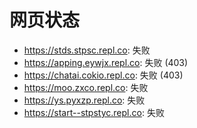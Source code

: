 # 网页状态
- https://stds.stpsc.repl.co: 失败
- https://apping.eywjx.repl.co: 失败 (403)
- https://chatai.cokio.repl.co: 失败 (403)
- https://moo.zxco.repl.co: 失败
- https://ys.pyxzp.repl.co: 失败
- https://start--stpstyc.repl.co: 失败
